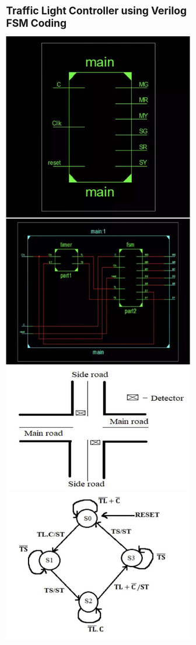 <H1>Traffic Light Controller using Verilog FSM Coding</H1>

![image](https://github.com/harsimranpaswan/trafficControl/blob/main/Screenshot%202024-11-13%20163413.png)
![image](https://github.com/harsimranpaswan/trafficControl/blob/main/Screenshot%202024-11-13%20163430.png)
![image](https://github.com/harsimranpaswan/trafficControl/blob/main/Screenshot%202024-11-13%20163439.png)
![image](https://github.com/harsimranpaswan/trafficControl/blob/main/Screenshot%202024-11-13%20163446.png)
